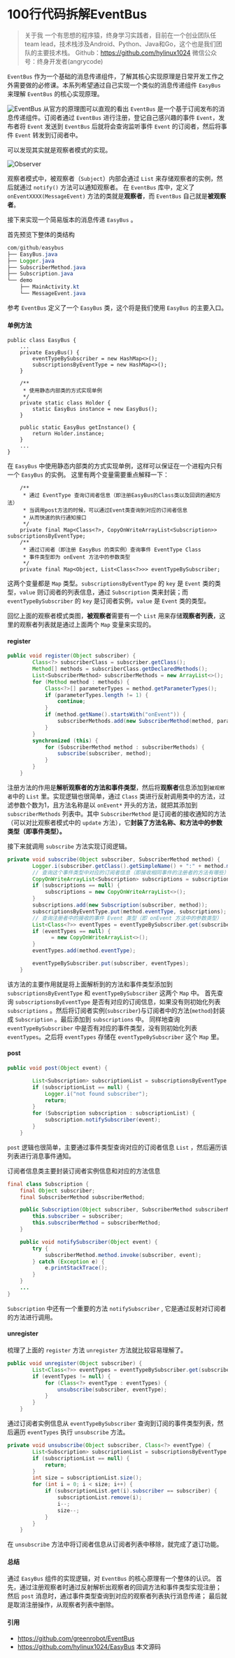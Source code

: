 # 100行代码拆解EventBus
>关于我
>一个有思想的程序猿，终身学习实践者，目前在一个创业团队任team lead，技术栈涉及Android、Python、Java和Go，这个也是我们团队的主要技术栈。
Github：https://github.com/hylinux1024
微信公众号：终身开发者(angrycode)

`EventBus` 作为一个基础的消息传递组件，了解其核心实现原理是日常开发工作之外需要做的必修课。本系列希望通过自己实现一个类似的消息传递组件 `EasyBus` 来理解 `EventBus` 的核心实现原理。

![EventBus](https://wx3.sinaimg.cn/mw690/5f90ffefgy1g8xkhxrblpj20zk0db74s.jpg)
从官方的原理图可以直观的看出 `EventBus` 是一个基于订阅发布的消息传递组件。订阅者通过 `EventBus` 进行注册，登记自己感兴趣的事件 `Event`，发布者将 `Event` 发送到 `EventBus` 后就将会查询监听事件 `Event` 的订阅者，然后将事件 `Event` 转发到订阅者中。

可以发现其实就是观察者模式的实现。

![Observer](https://wx3.sinaimg.cn/mw690/5f90ffefgy1g925zthwhpj210o0iw40t.jpg)

观察者模式中，被观察者（`Subject`）内部会通过 `List` 来存储观察者的实例，然后就通过 `notify()` 方法可以通知观察者。
在 `EventBus` 库中，定义了 `onEventXXXX(MessageEvent)` 方法的类就是**观察者**，而 `EventBus` 自己就是**被观察者**。

接下来实现一个简易版本的消息传递 `EasyBus` 。

首先预览下整体的类结构

```Java
com/github/easybus
├── EasyBus.java
├── Logger.java
├── SubscriberMethod.java
├── Subscription.java
└── demo
    ├── MainActivity.kt
    └── MessageEvent.java
```

参考 `EventBus` 定义了一个 `EasyBus` 类，这个将是我们使用 `EasyBus` 的主要入口。


#### 单例方法

```
public class EasyBus {
    ...
    private EasyBus() {
        eventTypeBySubscriber = new HashMap<>();
        subscriptionsByEventType = new HashMap<>();
    }

    /**
     * 使用静态内部类的方式实现单例
     */
    private static class Holder {
        static EasyBus instance = new EasyBus();
    }

    public static EasyBus getInstance() {
        return Holder.instance;
    }
    ...
}
```
在 `EasyBus` 中使用静态内部类的方式实现单例，这样可以保证在一个进程内只有一个 `EasyBus` 的实例。
这里有两个变量需要重点解释一下：
```
    /**
     * 通过 EventType 查询订阅者信息（即注册EasyBus的Class类以及回调的通知方法）
     * 当调用post方法的时候，可以通过Event类查询到对应的订阅者信息
     * 从而快速的执行通知接口
     */
    private final Map<Class<?>, CopyOnWriteArrayList<Subscription>> subscriptionsByEventType;
    /**
     * 通过订阅者（即注册 EasyBus 的类实例）查询事件 EventType Class
     * 事件类型即为 onEvent 方法中的参数类型
     */
    private final Map<Object, List<Class<?>>> eventTypeBySubscriber;
```

这两个变量都是 `Map` 类型。`subscriptionsByEventType` 的 `key` 是 `Event` 类的类型，`value` 则订阅者的列表信息，通过 `Subscription` 类来封装；而 `eventTypeBySubscriber` 的 `key` 是订阅者实例，`value` 是 `Event` 类的类型。

回忆上面的观察者模式类图，**被观察者**需要有一个 `List` 用来存储**观察者列表**，这里的观察者列表就是通过上面两个 `Map` 变量来实现的。

#### register

```Java
public void register(Object subscriber) {
        Class<?> subscriberClass = subscriber.getClass();
        Method[] methods = subscriberClass.getDeclaredMethods();
        List<SubscriberMethod> subscriberMethods = new ArrayList<>();
        for (Method method : methods) {
            Class<?>[] parameterTypes = method.getParameterTypes();
            if (parameterTypes.length != 1) {
                continue;
            }
            if (method.getName().startsWith("onEvent")) {
                subscriberMethods.add(new SubscriberMethod(method, parameterTypes[0]));
            }
        }
        synchronized (this) {
            for (SubscriberMethod method : subscriberMethods) {
                subscribe(subscriber, method);
            }
        }
    }
```

注册方法的作用是**解析观察者的方法和事件类型**，然后将**观察者**信息添加到`被观察者`中的 `List` 里。实现逻辑也很简单，通过 `Class` 类进行反射调用类中的方法，过滤参数个数为1，且方法名称是以 `onEvent*` 开头的方法，就把其添加到 `subscriberMethods` 列表中。其中 `SubscriberMethod` 是订阅者的接收通知的方法（可以对比观察者模式中的 `update` 方法），它**封装了方法名称、和方法中的参数类型（即事件类型）。**

接下来就调用 `subscribe` 方法实现订阅逻辑。

```Java
private void subscribe(Object subscriber, SubscriberMethod method) {
        Logger.i(subscriber.getClass().getSimpleName() + ":" + method.method.getName());
        // 查询这个事件类型中对应的订阅者信息（即接收相同事件的注册者的方法有哪些）
        CopyOnWriteArrayList<Subscription> subscriptions = subscriptionsByEventType.get(method.eventType);
        if (subscriptions == null) {
            subscriptions = new CopyOnWriteArrayList<>();
        }
        subscriptions.add(new Subscription(subscriber, method));
        subscriptionsByEventType.put(method.eventType, subscriptions);
        // 查询注册者中的接收的事件 Event 类型（即 onEvent 方法中的参数类型）
        List<Class<?>> eventTypes = eventTypeBySubscriber.get(subscriber);
        if (eventTypes == null) {
              = new CopyOnWriteArrayList<>();
        }
        eventTypes.add(method.eventType);

        eventTypeBySubscriber.put(subscriber, eventTypes);
    }
```

该方法的主要作用就是将上面解析到的方法和事件类型添加到 `subscriptionsByEventType` 和 `eventTypeBySubscriber` 这两个 `Map` 中。
首先查询 `subscriptionsByEventType` 是否有对应的订阅信息，如果没有则初始化列表 `subscriptions` 。然后将订阅者实例(`subscriber`)与订阅者中的方法(`method`)封装成 `Subscription` 。最后添加到 `subscriptions` 中。
同样地查询 `eventTypeBySubscriber` 中是否有对应的事件类型，没有则初始化列表 `eventTypes`。之后将 `eventTypes` 存储在 `eventTypeBySubscriber` 这个 `Map` 里。

#### post

```Java
public void post(Object event) {

        List<Subscription> subscriptionList = subscriptionsByEventType.get(event.getClass());
        if (subscriptionList == null) {
            Logger.i("not found subscriber");
            return;
        }
        for (Subscription subscription : subscriptionList) {
            subscription.notifySubscriber(event);
        }
    }
```

`post` 逻辑也很简单，主要通过事件类型查询对应的订阅者信息 `List` ，然后遍历该列表进行消息事件通知。

订阅者信息类主要封装订阅者实例信息和对应的方法信息
```Java
final class Subscription {
    final Object subscriber;
    final SubscriberMethod subscriberMethod;

    public Subscription(Object subscriber, SubscriberMethod subscriberMethod) {
        this.subscriber = subscriber;
        this.subscriberMethod = subscriberMethod;
    }

    public void notifySubscriber(Object event) {
        try {
            subscriberMethod.method.invoke(subscriber, event);
        } catch (Exception e) {
            e.printStackTrace();
        }
    }
    ...
}
```
`Subscription` 中还有一个重要的方法 `notifySubscriber` , 它是通过反射对订阅者的方法进行调用。

#### unregister

梳理了上面的 `register` 方法 `unregister` 方法就比较容易理解了。

```Java
public void unregister(Object subscriber) {
        List<Class<?>> eventTypes = eventTypeBySubscriber.get(subscriber);
        if (eventTypes != null) {
            for (Class<?> eventType : eventTypes) {
                unsubscribe(subscriber, eventType);
            }
        }
    }
```
通过订阅者实例信息从 `eventTypeBySubscriber` 查询到订阅的事件类型列表，然后遍历 `eventTypes` 执行 `unsubscribe` 方法。

```Java
private void unsubscribe(Object subscriber, Class<?> eventType) {
        List<Subscription> subscriptionList = subscriptionsByEventType.get(eventType);
        if (subscriptionList == null) {
            return;
        }
        int size = subscriptionList.size();
        for (int i = 0; i < size; i++) {
            if (subscriptionList.get(i).subscriber == subscriber) {
                subscriptionList.remove(i);
                i--;
                size--;
            }
        }
    }
```
在 `unsubscribe` 方法中将订阅者信息从订阅者列表中移除，就完成了退订功能。

#### 总结

通过 `EasyBus` 组件的实现逻辑，对 `EventBus` 的核心原理有一个整体的认识。
首先，通过注册观察者时通过反射解析出观察者的回调方法和事件类型实现注册；
然后 `post` 消息时，通过事件类型查询到对应的观察者列表执行消息传递；
最后就是取消注册操作，从观察者列表中删除。

#### 引用

- https://github.com/greenrobot/EventBus
- https://github.com/hylinux1024/EasyBus
本文源码

